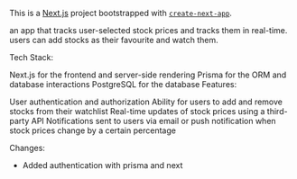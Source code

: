 This is a [Next.js](https://nextjs.org/) project bootstrapped with [`create-next-app`](https://github.com/vercel/next.js/tree/canary/packages/create-next-app).

an app that tracks user-selected stock prices and tracks them in real-time. users can add stocks as their favourite and watch them.

Tech Stack:

Next.js for the frontend and server-side rendering
Prisma for the ORM and database interactions
PostgreSQL for the database
Features:

User authentication and authorization
Ability for users to add and remove stocks from their watchlist
Real-time updates of stock prices using a third-party API
Notifications sent to users via email or push notification when stock prices change by a certain percentage

Changes:
- Added authentication with prisma and next